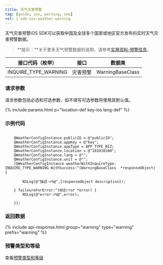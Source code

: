 ```yaml
---
title: 天气灾害预警
tag: [guide, ios, warning, now]
ref: 1-sdk-ios-weather-warning
---
```


天气灾害预警iOS SDK可以获取中国及全球多个国家或地区官方发布的实时天气灾害预警数据。

> **提示：**关于更多天气预警数据的说明，请参考[实用资料-预警信息](/docs/resource/warning-info/)。


| 接口代码（枚举）     | 接口     | 数据类           |
| -------------------- | -------- | ---------------- |
| INQUIRE_TYPE_WARNING | 灾害预警 | WarningBaseClass |

### 请求参数

请求参数包括必选和可选参数，如不填写可选参数将使用其默认值。

{% include params.html p="location-def key-ios lang-def" %}

### 示例代码

```objc
 
    QWeatherConfigInstance.publicID = @"publicID";
    QWeatherConfigInstance.appKey = @"key";
    QWeatherConfigInstance.appType = APP_TYPE_BIZ;    
    QWeatherConfigInstance.location = @"101010100";
    QWeatherConfigInstance.lang = @"";
    QWeatherConfigInstance.unit = @"";
    [QWeatherConfigInstance weatherWithInquireType: INQUIRE_TYPE_WARNING WithSuccess:^(WarningBaseClass  *responseObject) {
        
        NSLog(@"描述->%@",[responseObject description]);
        
    } faileureForError:^(NSError *error) {
        NSLog(@"error->%@",error);
        
    }];
```

### 返回数据

{% include api-response.html group="warning" type="warning" prefix="warning" %}


### 预警类型和等级

查看[预警类型和等级](/docs/resource/warning-info/)